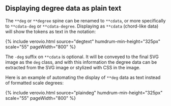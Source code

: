 
## Displaying degree data as plain text ##

The `**deg` or `**degree` spine can be renamed to `**cdata`, or
more specifically to `**cdata-deg` or `**cdata-degree`.  Displaying
as `**cdata` (chord-like data) will show the tokens as text in the
notation:


{% include verovio.html
	source="degtext"
	humdrum-min-height="325px"
	scale="55"
	pageWidth="800"
%}
<script type="application/x-humdrum" id="degtext">
**kern	**deg	**cdata-deg
*clefG2	*arrow	*v:**deg:
*M4/4	*	*
*k[]	*	*
*C:	*C:	*C:
=1	=1	=1
4c	1	1
4e	^^3	^^3
4f#	^4+	^4+
4g	^5	^5
4e	vv3	vv3
4a	^^6	^^6
4cc	^^1	^^1
=	=	=
*-	*-	*-
</script>

The `-deg` suffix on `**cdata` is optional.  It will be conveyed
to the final SVG image as the `deg` class, and with this information
the degree data can be extracted from the SVG image or stylized
with CSS in the image.


Here is an example of automating the display of `**deg` data as
text instead of formatted scale degrees:

{% include verovio.html
	source="plaindeg"
	humdrum-min-height="325px"
	scale="55"
	pageWidth="800"
%}
<script type="application/x-humdrum" id="plaindeg">
!!!filter: shed -e "s/deg/cdata/X"
**kern	**deg
*clefG2	*arrow
*M4/4	*
*k[]	*
*C:	*C:
=1	=1
4c	1
4e	^^3
4f#	^4+
4g	^5
4e	vv3
4a	^^6
4cc	^^1
=	=
*-	*-
</script>



